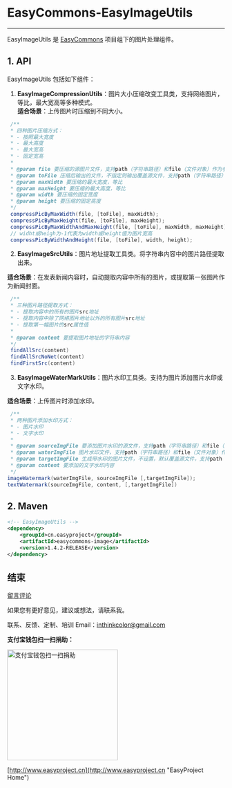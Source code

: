 # EasyCommons-EasyImageUtils

---------------
EasyImageUtils 是 [EasyCommons](https://github.com/ushelp/EasyCommons "EasyCommons") 项目组下的图片处理组件。

## 1. API
EasyImageUtils 包括如下组件：

1. **EasyImageCompressionUtils**：图片大小压缩改变工具类，支持网络图片，等比，最大宽高等多种模式。 <br/>
 **适合场景**：上传图片时压缩到不同大小。 
 ```JAVA
  /**
  * 四种图片压缩方式：
  * - 按照最大宽度
  * - 最大高度
  * - 最大宽高
  * - 固定宽高
  * 
  * @param file 要压缩的源图片文件，支持path（字符串路径）和file（文件对象）作为参数
  * @param toFile 压缩后输出的文件，不指定则输出覆盖源文件，支持path（字符串路径）和file（文件对象）作为参数
  * @param maxWidth 要压缩的最大宽度，等比
  * @param maxHeight 要压缩的最大高度，等比
  * @param width 要压缩的固定宽度
  * @param height 要压缩的固定高度
  */
  compressPicByMaxWidth(file, [toFile], maxWidth);
  compressPicByMaxHeight(file, [toFile], maxHeight);
  compressPicByMaxWidthAndMaxHeight(file, [toFile], maxWidth, maxHeight);
  // widht或heigh为-1代表为width或height值为图片宽高
  compressPicByWidthAndHeight(file, [toFile], width, height);
 ```

2. **EasyImageSrcUtils**：图片地址提取工具类。将字符串内容中的图片路径提取出来。 
 
 **适合场景**：在发表新闻内容时，自动提取内容中所有的图片，或提取第一张图片作为新闻封面。 <br/>
 ```JAVA
  /**
  * 三种图片路径提取方式：
  * - 提取内容中的所有的图片src地址
  * - 提取内容中除了网络图片地址以外的所有图片src地址
  * - 提取第一幅图片的src属性值
  *
  * @param content 要提取图片地址的字符串内容
  */
  findAllSrc(content)
  findAllSrcNoNet(content)
  findFirstSrc(content)
 ```

3. **EasyImageWaterMarkUtils**：图片水印工具类。支持为图片添加图片水印或文字水印。 
 
 **适合场景**：上传图片时添加水印。 <br/>
 ```JAVA
  /**
  * 两种图片添加水印方式：
  * - 图片水印
  * - 文字水印
  * 
  * @param sourceImgFile 要添加图片水印的源文件，支持path（字符串路径）和file（文件对象）作为参数
  * @param waterImgFile 图片水印文件，支持path（字符串路径）和file（文件对象）作为参数
  * @param targetImgFile 生成带水印的图片文件，不设置，默认覆盖源文件，支持path（字符串路径）和file（文件对象）作为参数
  * @param content 要添加的文字水印内容
  */
 imageWatermark(waterImgFile, sourceImgFile [,targetImgFile]);
 textWatermark(sourceImgFile, content, [,targetImgFile])
 ```


## 2. Maven
```XML
<!-- EasyImageUtils -->
<dependency>
	<groupId>cn.easyproject</groupId>
	<artifactId>easycommons-image</artifactId>
	<version>1.4.2-RELEASE</version>
</dependency>
```


## 结束

[留言评论](http://www.easyproject.cn/easycommons/zh-cn/index.jsp#about '留言评论')

如果您有更好意见，建议或想法，请联系我。


联系、反馈、定制、培训 Email：<inthinkcolor@gmail.com>

<p>
<strong>支付宝钱包扫一扫捐助：</strong>
</p>
<p>

<img alt="支付宝钱包扫一扫捐助" src="http://www.easyproject.cn/images/s.png"  title="支付宝钱包扫一扫捐助"  height="256" width="256"></img>


[http://www.easyproject.cn](http://www.easyproject.cn "EasyProject Home")